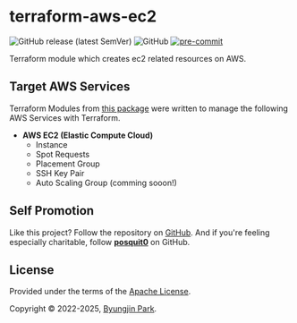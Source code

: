# terraform-aws-ec2

![GitHub release (latest SemVer)](https://img.shields.io/github/v/release/tedilabs/terraform-aws-ec2?color=blue&sort=semver&style=flat-square)
![GitHub](https://img.shields.io/github/license/tedilabs/terraform-aws-ec2?color=blue&style=flat-square)
[![pre-commit](https://img.shields.io/badge/pre--commit-enabled-brightgreen?logo=pre-commit&logoColor=white&style=flat-square)](https://github.com/pre-commit/pre-commit)

Terraform module which creates ec2 related resources on AWS.


## Target AWS Services

Terraform Modules from [this package](https://github.com/tedilabs/terraform-aws-ec2) were written to manage the following AWS Services with Terraform.

- **AWS EC2 (Elastic Compute Cloud)**
  - Instance
  - Spot Requests
  - Placement Group
  - SSH Key Pair
  - Auto Scaling Group (comming sooon!)


## Self Promotion

Like this project? Follow the repository on [GitHub](https://github.com/tedilabs/terraform-aws-ec2). And if you're feeling especially charitable, follow **[posquit0](https://github.com/posquit0)** on GitHub.


## License

Provided under the terms of the [Apache License](LICENSE).

Copyright © 2022-2025, [Byungjin Park](https://www.posquit0.com).